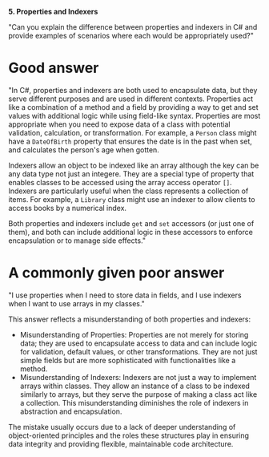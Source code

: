 **5. Properties and Indexers**

"Can you explain the difference between properties and indexers in C# and provide examples of scenarios where each would be appropriately used?"

# Good answer

"In C#, properties and indexers are both used to encapsulate data, but they serve different purposes and are used in different contexts.
Properties act like a combination of a method and a field by providing a way to get and set values with additional logic while using field-like syntax. Properties are most appropriate when you need to expose data of a class with potential validation, calculation, or transformation.  For example, a `Person` class might have a `DateOfBirth` property that ensures the date is in the past when set, and calculates the person's age when gotten.

Indexers allow an object to be indexed like an array although the key can be any data type not just an integere. They are a special type of property that enables classes to be accessed using the array access operator `[]`. Indexers are particularly useful when the class represents a collection of items. For example, a `Library` class might use an indexer to allow clients to access books by a numerical index.

Both properties and indexers include `get` and `set` accessors (or just one of them), and both can include additional logic in these accessors to enforce encapsulation or to manage side effects."

# A commonly given poor answer

"I use properties when I need to store data in fields, and I use indexers when I want to use arrays in my classes."

This answer reflects a misunderstanding of both properties and indexers:
- Misunderstanding of Properties: Properties are not merely for storing data; they are used to encapsulate access to data and can include logic for validation, default values, or other transformations. They are not just simple fields but are more sophisticated with functionalities like a method.
- Misunderstanding of Indexers: Indexers are not just a way to implement arrays within classes. They allow an instance of a class to be indexed similarly to arrays, but they serve the purpose of making a class act like a collection. This misunderstanding diminishes the role of indexers in abstraction and encapsulation.

The mistake usually occurs due to a lack of deeper understanding of object-oriented principles and the roles these structures play in ensuring data integrity and providing flexible, maintainable code architecture.
